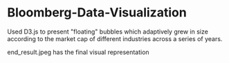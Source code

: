 # Bloomberg-Data-Visualization
Used D3.js to present "floating" bubbles which adaptively grew in size according to the market cap of different industries across a series of years.

end_result.jpeg has the final visual representation
